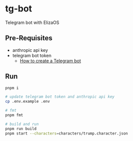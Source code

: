 # tg-bot

Telegram bot with ElizaOS

## Pre-Requisites
- anthropic api key
- telegram bot token
  - [How to create a Telegram bot](https://core.telegram.org/bots#how-do-i-create-a-bot)

## Run

```sh
pnpm i
```

```sh
# update telegram bot token and anthropic api key
cp .env.example .env

# fmt
pnpm fmt

# build and run
pnpm run build
pnpm start --characters=characters/trump.character.json
```
